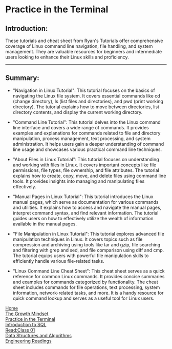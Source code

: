 
# Practice in the Terminal
## Introduction:

These tutorials and cheat sheet from Ryan's Tutorials offer comprehensive coverage of Linux command line navigation, file handling, and system management. They are valuable resources for beginners and intermediate users looking to enhance their Linux skills and proficiency.

----
 ## Summary:


  - "Navigation in Linux Tutorial": This tutorial focuses on the basics of navigating the Linux file system. It covers essential commands like cd (change directory), ls (list files and directories), and pwd (print working directory). The tutorial explains how to move between directories, list directory contents, and display the current working directory.

- "Command Line Tutorial": This tutorial delves into the Linux command line interface and covers a wide range of commands. It provides examples and explanations for commands related to file and directory manipulation, process management, text processing, and system administration. It helps users gain a deeper understanding of command line usage and showcases various practical command line techniques.

- "About Files in Linux Tutorial": This tutorial focuses on understanding and working with files in Linux. It covers important concepts like file permissions, file types, file ownership, and file attributes. The tutorial explains how to create, copy, move, and delete files using command line tools. It provides insights into managing and manipulating files effectively.

- "Manual Pages in Linux Tutorial": This tutorial introduces the Linux manual pages, which serve as documentation for various commands and utilities. It explains how to access and navigate the manual pages, interpret command syntax, and find relevant information. The tutorial guides users on how to effectively utilize the wealth of information available in the manual pages.

- "File Manipulation in Linux Tutorial": This tutorial explores advanced file manipulation techniques in Linux. It covers topics such as file compression and archiving using tools like tar and gzip, file searching and filtering with grep and sed, and file comparison using diff and cmp. The tutorial equips users with powerful file manipulation skills to efficiently handle various file-related tasks.

- "Linux Command Line Cheat Sheet": This cheat sheet serves as a quick reference for common Linux commands. It provides concise summaries and examples for commands categorized by functionality. The cheat sheet includes commands for file operations, text processing, system information, network-related tasks, and more. It is a handy resource for quick command lookup and serves as a useful tool for Linux users.


[Home](./README.md)       
[The Growth Mindset](./README2.md)    
[ Practice in the Terminal](./Terminal.md)   
[Introduction to SQL](./sql.md)   
[Read:Class 01](./Class01.md)    
[Data Structures and Algorithms](./Data.md)          
 [Engineering Readings](./EngineeringReadings.md)
